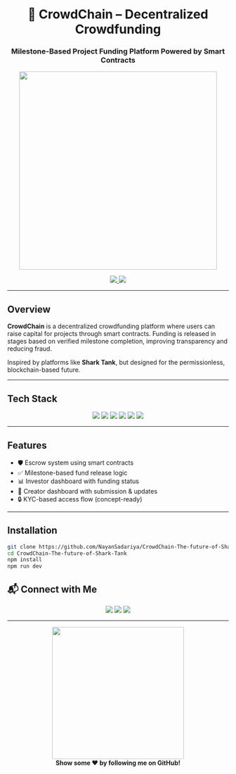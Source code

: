 <h1 align="center">💸 CrowdChain – Decentralized Crowdfunding</h1>
<h3 align="center">Milestone-Based Project Funding Platform Powered by Smart Contracts</h3>

<p align="center">
  <img src="https://media2.giphy.com/media/v1.Y2lkPTc5MGI3NjExY2txZDUxeDM2ODAwdDdyaGZhOGR1aWU3d29kMmQ1dzhzc3h0bGxoZiZlcD12MV9pbnRlcm5hbF9naWZfYnlfaWQmY3Q9Zw/p8cxIHbajLNUYo0nBd/giphy.gif" width="450">
</p>

<p align="center">
  <a href="https://www.linkedin.com/posts/nayan-sadariya_crowdfunding-blockchain-permissionless-activity-7281310372563742720-fsur">
    <img src="https://img.shields.io/badge/Live Demo-28a745?style=for-the-badge&logo=vercel&logoColor=white" />
  </a>
  <a href="https://github.com/NayanSadariya/CrowdChain-The-future-of-Shark-Tank">
    <img src="https://img.shields.io/badge/Source Code-000000?style=for-the-badge&logo=github&logoColor=white" />
  </a>
</p>

---

## Overview

**CrowdChain** is a decentralized crowdfunding platform where users can raise capital for projects through smart contracts. Funding is released in stages based on verified milestone completion, improving transparency and reducing fraud.

Inspired by platforms like **Shark Tank**, but designed for the permissionless, blockchain-based future.

---

## Tech Stack

<p align="center">
  <img src="https://img.shields.io/badge/Next.js-000000?style=for-the-badge&logo=next.js&logoColor=white" />
  <img src="https://img.shields.io/badge/React-61DAFB?style=for-the-badge&logo=react&logoColor=black" />
  <img src="https://img.shields.io/badge/TailwindCSS-06B6D4?style=for-the-badge&logo=tailwindcss&logoColor=white" />
  <img src="https://img.shields.io/badge/Solidity-363636?style=for-the-badge&logo=solidity&logoColor=white" />
  <img src="https://img.shields.io/badge/Ethers.js-purple?style=for-the-badge" />
  <img src="https://img.shields.io/badge/Hardhat-F2C63D?style=for-the-badge" />
</p>

---

## Features

- 🛡️ Escrow system using smart contracts  
- ✅ Milestone-based fund release logic  
- 📊 Investor dashboard with funding status  
- 🧾 Creator dashboard with submission & updates  
- 🔒 KYC-based access flow (concept-ready)

---

## Installation

```bash
git clone https://github.com/NayanSadariya/CrowdChain-The-future-of-Shark-Tank.git
cd CrowdChain-The-future-of-Shark-Tank
npm install
npm run dev
```

## 📬 Connect with Me

<p align="center">
  <a href="mailto:nayansadariya84@gmail.com"><img src="https://img.shields.io/badge/Gmail-D14836?style=for-the-badge&logo=gmail&logoColor=white"></a>
  <a href="https://nayan-sadariya.vercel.app/"><img src="https://img.shields.io/badge/Portfolio-8E44AD?style=for-the-badge"></a>
  <a href="https://www.linkedin.com/in/nayan-sadariya/"><img src="https://img.shields.io/badge/LinkedIn-0A66C2?style=for-the-badge&logo=linkedin&logoColor=white"></a>
</p>

---

<p align="center">
  <img src="https://media.giphy.com/media/l0MYt5jPR6QX5pnqM/giphy.gif" width="300"><br>
  <strong>Show some ❤️ by following me on GitHub!</strong>
</p>
